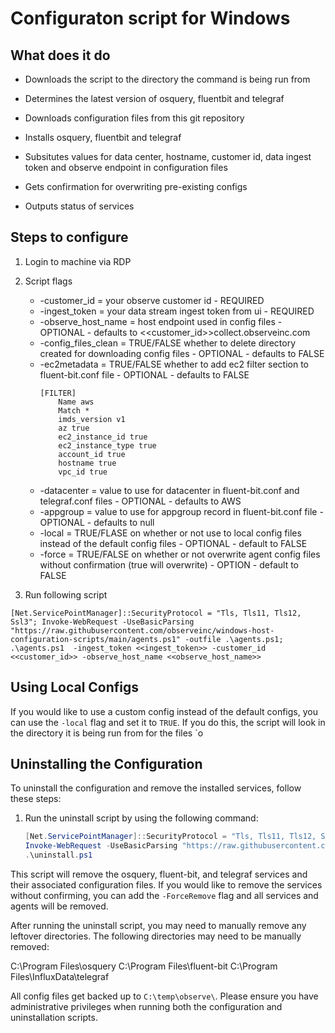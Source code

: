 # Configuraton script for Windows

## What does it do

- Downloads the script to the directory the command is being run from

- Determines the latest version of osquery, fluentbit and telegraf

- Downloads configuration files from this git repository

- Installs osquery, fluentbit and telegraf

- Subsitutes values for data center, hostname, customer id, data ingest token and observe endpoint in configuration files

-  Gets confirmation for overwriting pre-existing configs

- Outputs status of services


## Steps to configure

1. Login to machine via RDP

1. Script flags
    * -customer_id = your observe customer id - REQUIRED
    * -ingest_token = your data stream ingest token from ui - REQUIRED
    * -observe_host_name = host endpoint used in config files - OPTIONAL - defaults to <<customer_id>>collect.observeinc.com
    * -config_files_clean = TRUE/FALSE whether to delete directory created for downloading config files - OPTIONAL - defaults to FALSE
    * -ec2metadata = TRUE/FALSE whether to add ec2 filter section to fluent-bit.conf file - OPTIONAL - defaults to FALSE
        ```
        [FILTER]
            Name aws
            Match *
            imds_version v1
            az true
            ec2_instance_id true
            ec2_instance_type true
            account_id true
            hostname true
            vpc_id true
        ```
    * -datacenter = value to use for datacenter in fluent-bit.conf and telegraf.conf files - OPTIONAL - defaults to AWS
    * -appgroup = value to use for appgroup record in fluent-bit.conf file  - OPTIONAL - defaults to null
    * -local = TRUE/FLASE on whether or not use to local config files instead of the default config files - OPTIONAL - default to FALSE
    * -force = TRUE/FALSE on whether or not overwrite agent config files without confirmation (true will overwrite) - OPTION - default to FALSE




1. Run following script
```
[Net.ServicePointManager]::SecurityProtocol = "Tls, Tls11, Tls12, Ssl3"; Invoke-WebRequest -UseBasicParsing "https://raw.githubusercontent.com/observeinc/windows-host-configuration-scripts/main/agents.ps1" -outfile .\agents.ps1; .\agents.ps1  -ingest_token <<ingest_token>> -customer_id <<customer_id>> -observe_host_name <<observe_host_name>>
```
## Using Local Configs
If you would like to use a custom config instead of the default configs, you can use the `-local` flag and set it to `TRUE`.  If you do this, the script will look in the directory it is being run from for the files `o


## Uninstalling the Configuration

To uninstall the configuration and remove the installed services, follow these steps:

1. Run the uninstall script by using the following command:

   ```powershell
   [Net.ServicePointManager]::SecurityProtocol = "Tls, Tls11, Tls12, Ssl3"
   Invoke-WebRequest -UseBasicParsing "https://raw.githubusercontent.com/observeinc/windows-host-configuration-scripts/main/uninstall.ps1" -outfile .\uninstall.ps1
   .\uninstall.ps1
   ```
This script will remove the osquery, fluent-bit, and telegraf services and their associated configuration files.  If you would like to remove the services without confirming, you can add the `-ForceRemove` flag and all services and agents will be removed.

After running the uninstall script, you may need to manually remove any leftover directories. The following directories may need to be manually removed:

C:\Program Files\osquery
C:\Program Files\fluent-bit
C:\Program Files\InfluxData\telegraf

All config files get backed up to `C:\temp\observe\`.
Please ensure you have administrative privileges when running both the configuration and uninstallation scripts.